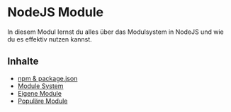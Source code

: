 # NodeJS Module

In diesem Modul lernst du alles über das Modulsystem in NodeJS und wie du es effektiv nutzen kannst.

## Inhalte

- [npm & package.json](npmAndPackageJson.md)
- [Module System](moduleSystem.md)
- [Eigene Module](customModules.md)
- [Populäre Module](popularModules.md) 